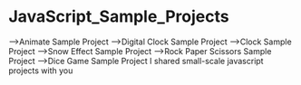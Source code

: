 # JavaScript_Sample_Projects
-->Animate Sample Project
-->Digital Clock Sample Project
-->Clock Sample Project
-->Snow Effect Sample Project
-->Rock Paper Scissors Sample Project
-->Dice Game Sample Project
I shared small-scale javascript projects with you
